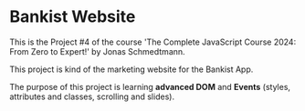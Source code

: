 # Bankist Website

This is the Project #4 of the course 'The Complete JavaScript Course 2024: From Zero to Expert!' by Jonas Schmedtmann.

This project is kind of the marketing website for the Bankist App.

The purpose of this project is learning <b>advanced DOM</b> and <b>Events</b> (styles, attributes and classes, scrolling and slides).
